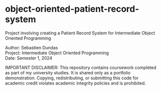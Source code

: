 # object-oriented-patient-record-system
Project involving creating a Patient Record System for Intermediate Object Oriented Programming

Author: Sebastien Dundas  
Project: Intermediate Object Oriented Programming  
Date: Semester 1, 2024  

IMPORTANT DISCLAIMER: This repository contains coursework completed as part of my university studies.
It is shared only as a portfolio demonstration.
Copying, redistributing, or submitting this code for academic credit violates academic integrity policies and is prohibited.
